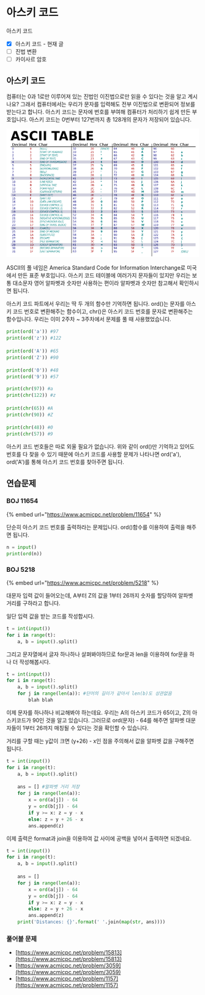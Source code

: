 # 아스키 코드

아스키 코드

* [x] 아스키 코드 - 현재 글
* [ ] 진법 변환
* [ ] 카이사르 암호

## 아스키 코드

컴퓨터는 0과 1로만 이루어져 있는 진법인 이진법으로만 읽을 수 있다는 것을 알고 계시나요? 그래서 컴퓨터에서는 우리가 문자를 입력해도 전부 이진법으로 변환되어 정보를 받는다고 합니다. 아스키 코드는 문자에 번호를 부여해 컴퓨터가 처리하기 쉽게 만든 부호입니다. 아스키 코드는 0번부터 127번까지 총 128개의 문자가 저장되어 있습니다.

![](<../.gitbook/assets/image (14).png>)

ASCII의 풀 네임은 America Standard Code for Information Interchange로 미국에서 만든 표준 부호입니다. 아스키 코드 테이블에 여러가지 문자들이 있지만 우리는 보통 대소문자 영어 알파벳과 숫자만 사용하는 편이라 알파벳과 숫자만 참고해서 확인하시면 됩니다.

아스키 코드 파트에서 우리는 딱 두 개의 함수만 기억하면 됩니다. ord()는 문자를 아스키 코드 번호로 변환해주는 함수이고, chr()은 아스키 코드 번호를 문자로 변환해주는 함수입니다. 우리는 이미 2주차 \~ 3주차에서 문제를 풀 때 사용했었습니다.

```python
print(ord('a')) #97
print(ord('z')) #122

print(ord('A')) #65
print(ord('Z')) #90

print(ord('0')) #48
print(ord('9')) #57
```

```python
print(chr(97)) #a
print(chr(122)) #z

print(chr(65)) #A
print(chr(90)) #Z

print(chr(48)) #0
print(chr(57)) #9
```

아스키 코드 번호들은 따로 외울 필요가 없습니다. 위와 같이 ord()만 기억하고 있어도 번호를 다 찾을 수 있기 때문에 아스키 코드를 사용할 문제가 나타나면 ord('a'), ord('A')를 통해 아스키 코드 번호를 찾아주면 됩니다.



## 연습문제

### BOJ 11654

{% embed url="https://www.acmicpc.net/problem/11654" %}

단순히 아스키 코드 번호를 출력하라는 문제입니다. ord()함수를 이용하여 출력을 해주면 됩니다.

```python
n = input()
print(ord(n))
```



### BOJ 5218

{% embed url="https://www.acmicpc.net/problem/5218" %}

대문자 입력 값이 들어오는데, A부터 Z의 값을 1부터 26까지 숫자를 할당하여 알파벳 거리를 구하라고 합니다.

일단 입력 값을 받는 코드를 작성합시다.

```python
t = int(input())
for i in range(t):
    a, b = input().split()
```

그리고 문자열에서 글자 하나하나 살펴봐야하므로 for문과 len을 이용하여 for문을 하나 더 작성해봅시다.

```python
t = int(input())
for i in range(t):
    a, b = input().split()
    for j in range(len(a)): #단어의 길이가 같아서 len(b)도 상관없음
        blah blah
```

이제 문자를 하나하나 비교해봐야 하는데요. 우리는 A의 아스키 코드가 65이고, Z의 아스키코드가 90인 것을 알고 있습니다. 그러므로 ord(문자) - 64를 해주면 알파벳 대문자들이 1부터 26까지 매칭될 수 있다는 것을 확인할 수 있습니다.

거리를 구할 때는 y값이 크면 (y+26) - x인 점을 주의해서 값을 알파벳 값을 구해주면 됩니다.

```python
t = int(input())
for i in range(t):
    a, b = input().split()
    
    ans = [] #알파벳 거리 저장
    for j in range(len(a)):
        x = ord(a[j]) - 64
        y = ord(b[j]) - 64
        if y >= x: z = y - x
        else: z = y + 26 - x
        ans.append(z)
```

이제 출력은 format과 join을 이용하여 값 사이에 공백을 넣어서 출력하면 되겠네요.

```python
t = int(input())
for i in range(t):
    a, b = input().split()

    ans = []
    for j in range(len(a)):
        x = ord(a[j]) - 64
        y = ord(b[j]) - 64
        if y >= x: z = y - x
        else: z = y + 26 - x
        ans.append(z)
    print('Distances: {}'.format(' '.join(map(str, ans))))
```



### 풀어볼 문제

* [https://www.acmicpc.net/problem/15813](https://www.acmicpc.net/problem/15813)
* [https://www.acmicpc.net/problem/3059](https://www.acmicpc.net/problem/3059)
* [https://www.acmicpc.net/problem/1157](https://www.acmicpc.net/problem/1157)
